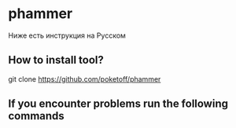 # phammer

Ниже есть инструкция на Русском

How to install tool?
----------------------------------------------------
git clone https://github.com/poketoff/phammer


If you encounter problems run the following commands
----------------------------------------------------
